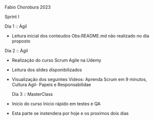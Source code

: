 Fabio Chorobura 2023

Sprint 	I

Dia 1 :: Ágil

- Leitura inicial dos conteudos 
  Obs:README.md não realizado no dia proposto

Dia 2 :: Ágil

- Realização do curso Scrum Agile na Udemy 
- Leitura dos slides disponibilizados
- Visualização dos seguintes Videos: Aprenda Scrum em 9 minutos,
  Cultura Agil-  Papeis e Responsabilidae

  Dia 3 :: MasterClass

- Inicio do curso Inicio rápido em testes e QA
- Esta parte se instendera por hoje e os proximos dois dias
